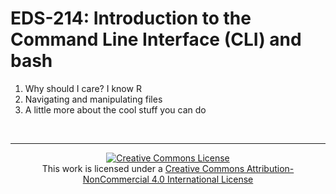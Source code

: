 # EDS-214: Introduction to the Command Line Interface (CLI) and bash

1. Why should I care? I know R
2. Navigating and manipulating files
3. A little more about the cool stuff you can do


<br>

---

<p align=center>
<a rel="license" href="http://creativecommons.org/licenses/by-nc/4.0/"><img alt="Creative Commons License" style="border-width:0" src="https://i.creativecommons.org/l/by-nc/4.0/88x31.png" /></a><br />This work is licensed under a <a rel="license" href="http://creativecommons.org/licenses/by-nc/4.0/">Creative Commons Attribution-NonCommercial 4.0 International License</a>
</p>

